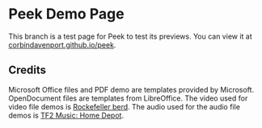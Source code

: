 # Peek Demo Page

This branch is a test page for Peek to test its previews. You can view it at [corbindavenport.github.io/peek](https://corbindavenport.github.io/peek).

## Credits

Microsoft Office files and PDF demo are templates provided by Microsoft. OpenDocument files are templates from LibreOffice. The video used for video file demos is [Rockefeller berd](https://www.youtube.com/watch?v=jMpM4FAExKg). The audio used for the audio file demos is [TF2 Music: Home Depot](https://www.youtube.com/watch?v=sNi9HClko5Q).